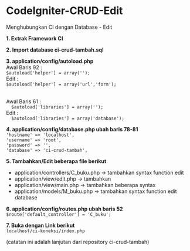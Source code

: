 # CodeIgniter-CRUD-Edit
Menghubungkan CI dengan Database - Edit

**1. Extrak Framework CI**

**2. Import database ci-crud-tambah.sql**

**3. application/config/autoload.php**
  <br>Awal Baris 92 :
  <br>`$autoload['helper'] = array('');`
  <br>Edit :
  <br>`$autoload['helper'] = array('url','form');`

  <br>Awal Baris 61 :
  <br>`  $autoload['libraries'] = array('');`
  <br>Edit :
  <br>`  $autoload['libraries'] = array('database');`

**4. application/config/database.php ubah baris 78-81**
  <br>`'hostname' => 'localhost',`
  <br>`'username' => 'root',`
  <br>`'password' => '',`
  <br>`'database' => 'ci-crud-tambah',`

  **5. Tambahkan/Edit beberapa file berikut**
  - application/controllers/C_buku.php -> tambahkan syntax function edit
  - application/view/edit.php -> tambahkan
  - application/view/main.php -> tambahkan beberapa syntax
  - application/models/M_buku.php -> tambahkan syntax function edit database


  **6. application/config/routes.php ubah baris 52**
  `$route['default_controller'] = 'C_buku';`

  **7. Buka dengan Link berikut**
  <br>`localhost/ci-koneksi/index.php`

  (catatan ini adalah lanjutan dari repository ci-crud-tambah)
